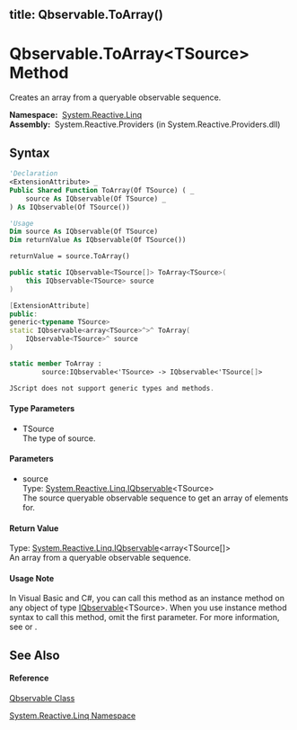 title: Qbservable.ToArray<TSource>()
---
# Qbservable.ToArray\<TSource\> Method

Creates an array from a queryable observable sequence.

**Namespace:**  [System.Reactive.Linq](System.Reactive.Linq/System.Reactive.Linq)  
**Assembly:**  System.Reactive.Providers (in System.Reactive.Providers.dll)

## Syntax

```vb
'Declaration
<ExtensionAttribute> _
Public Shared Function ToArray(Of TSource) ( _
    source As IQbservable(Of TSource) _
) As IQbservable(Of TSource())
```

```vb
'Usage
Dim source As IQbservable(Of TSource)
Dim returnValue As IQbservable(Of TSource())

returnValue = source.ToArray()
```

```csharp
public static IQbservable<TSource[]> ToArray<TSource>(
    this IQbservable<TSource> source
)
```

```c++
[ExtensionAttribute]
public:
generic<typename TSource>
static IQbservable<array<TSource>^>^ ToArray(
    IQbservable<TSource>^ source
)
```

```fsharp
static member ToArray : 
        source:IQbservable<'TSource> -> IQbservable<'TSource[]> 
```

```javascript
JScript does not support generic types and methods.
```

#### Type Parameters

- TSource  
  The type of source.

#### Parameters

- source  
  Type: [System.Reactive.Linq.IQbservable](IQbservable/IQbservable(TSource))\<TSource\>  
  The source queryable observable sequence to get an array of elements for.

#### Return Value

Type: [System.Reactive.Linq.IQbservable](IQbservable/IQbservable(TSource))\<array\<TSource\[\]\>  
An array from a queryable observable sequence.

#### Usage Note

In Visual Basic and C\#, you can call this method as an instance method on any object of type [IQbservable](IQbservable/IQbservable(TSource))\<TSource\>. When you use instance method syntax to call this method, omit the first parameter. For more information, see [](https://msdn.microsoft.com/en-us/library/Bb384936) or [](https://msdn.microsoft.com/en-us/library/Bb383977).

## See Also

#### Reference

[Qbservable Class](Qbservable/Qbservable)

[System.Reactive.Linq Namespace](System.Reactive.Linq/System.Reactive.Linq)
